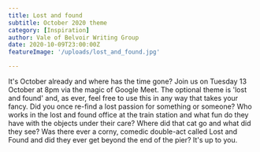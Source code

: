 ```yaml
---
title: Lost and found
subtitle: October 2020 theme
category: [Inspiration]
author: Vale of Belvoir Writing Group
date: 2020-10-09T23:00:00Z
featureImage: '/uploads/lost_and_found.jpg'

---
```

It's October already and where has the time gone? Join us on Tuesday 13 October at 8pm via the magic of Google Meet. The optional theme is 'lost and found' and, as ever, feel free to use this in any way that takes your fancy. Did you once re-find a lost passion for something or someone? Who works in the lost and found office at the train station and what fun do they have with the objects under their care? Where did that cat go and what did they see? Was there ever a corny, comedic double-act called Lost and Found and did they ever get beyond the end of the pier? It's up to you. 
